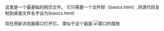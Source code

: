 这里是一个最基础的网页文件。
它只需要一个文件即（basics.html）,将源代码复制到桌面文件名字设为(basics.html)<p>
现在用新浏览器窗口打开它。
类似于这个画面 ![窗口的摆放](..\..\材料\1.png)